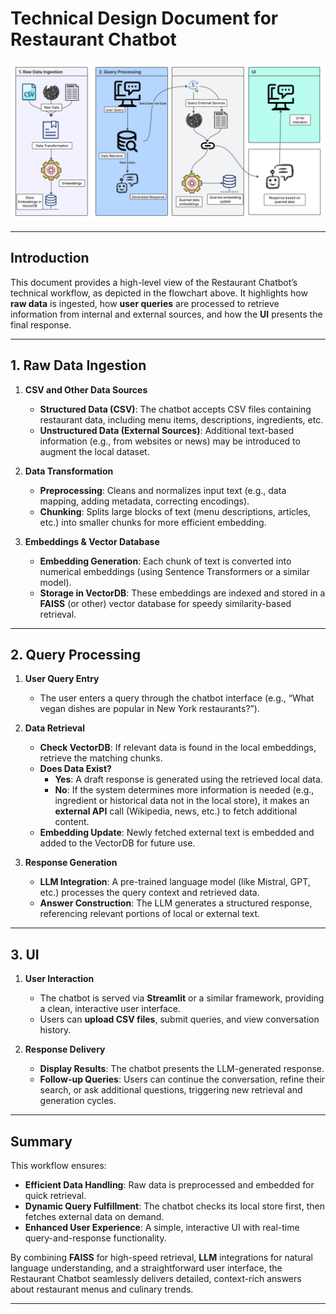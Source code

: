 # Technical Design Document for Restaurant Chatbot

![Flowchart.png](../Flowchart.png)

---

## Introduction
This document provides a high-level view of the Restaurant Chatbot’s technical workflow, as depicted in the flowchart above. It highlights how **raw data** is ingested, how **user queries** are processed to retrieve information from internal and external sources, and how the **UI** presents the final response.

---

## 1. Raw Data Ingestion

1. **CSV and Other Data Sources**  
   - **Structured Data (CSV)**: The chatbot accepts CSV files containing restaurant data, including menu items, descriptions, ingredients, etc.  
   - **Unstructured Data (External Sources)**: Additional text-based information (e.g., from websites or news) may be introduced to augment the local dataset.

2. **Data Transformation**  
   - **Preprocessing**: Cleans and normalizes input text (e.g., data mapping, adding metadata, correcting encodings).  
   - **Chunking**: Splits large blocks of text (menu descriptions, articles, etc.) into smaller chunks for more efficient embedding.

3. **Embeddings & Vector Database**  
   - **Embedding Generation**: Each chunk of text is converted into numerical embeddings (using Sentence Transformers or a similar model).  
   - **Storage in VectorDB**: These embeddings are indexed and stored in a **FAISS** (or other) vector database for speedy similarity-based retrieval.

---

## 2. Query Processing

1. **User Query Entry**  
   - The user enters a query through the chatbot interface (e.g., “What vegan dishes are popular in New York restaurants?”).

2. **Data Retrieval**  
   - **Check VectorDB**: If relevant data is found in the local embeddings, retrieve the matching chunks.  
   - **Does Data Exist?**  
     - **Yes**: A draft response is generated using the retrieved local data.  
     - **No**: If the system determines more information is needed (e.g., ingredient or historical data not in the local store), it makes an **external API** call (Wikipedia, news, etc.) to fetch additional content.  
   - **Embedding Update**: Newly fetched external text is embedded and added to the VectorDB for future use.

3. **Response Generation**  
   - **LLM Integration**: A pre-trained language model (like Mistral, GPT, etc.) processes the query context and retrieved data.  
   - **Answer Construction**: The LLM generates a structured response, referencing relevant portions of local or external text.

---

## 3. UI

1. **User Interaction**  
   - The chatbot is served via **Streamlit** or a similar framework, providing a clean, interactive user interface.  
   - Users can **upload CSV files**, submit queries, and view conversation history.

2. **Response Delivery**  
   - **Display Results**: The chatbot presents the LLM-generated response.  
   - **Follow-up Queries**: Users can continue the conversation, refine their search, or ask additional questions, triggering new retrieval and generation cycles.

---

## Summary
This workflow ensures:
- **Efficient Data Handling**: Raw data is preprocessed and embedded for quick retrieval.  
- **Dynamic Query Fulfillment**: The chatbot checks its local store first, then fetches external data on demand.  
- **Enhanced User Experience**: A simple, interactive UI with real-time query-and-response functionality.

By combining **FAISS** for high-speed retrieval, **LLM** integrations for natural language understanding, and a straightforward user interface, the Restaurant Chatbot seamlessly delivers detailed, context-rich answers about restaurant menus and culinary trends.

---
